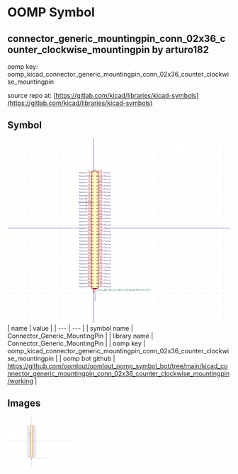# OOMP Symbol  
## connector_generic_mountingpin_conn_02x36_counter_clockwise_mountingpin  by arturo182  
  
oomp key: oomp_kicad_connector_generic_mountingpin_conn_02x36_counter_clockwise_mountingpin  
  
source repo at: [https://gitlab.com/kicad/libraries/kicad-symbols](https://gitlab.com/kicad/libraries/kicad-symbols)  
## Symbol  
  
[![working.png](working_600.png)](working.png)  
| name | value | 
| --- | --- | 
| symbol name | Connector_Generic_MountingPin | 
| library name | Connector_Generic_MountingPin | 
| oomp key | oomp_kicad_connector_generic_mountingpin_conn_02x36_counter_clockwise_mountingpin | 
| oomp bot github | https://github.com/oomlout/oomlout_oomp_symbol_bot/tree/main/kicad_connector_generic_mountingpin_conn_02x36_counter_clockwise_mountingpin/working | 
## Images  
  
[![working.png](working_140.png)](working.png)  
